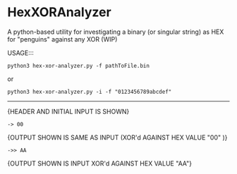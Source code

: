 # HexXORAnalyzer
A python-based utility for investigating a binary (or singular string) as HEX for "penguins" against any XOR (WIP)

USAGE:::

```
python3 hex-xor-analyzer.py -f pathToFile.bin
```
or
```
python3 hex-xor-analyzer.py -i -f "0123456789abcdef"
```
----
{HEADER AND INITIAL INPUT IS SHOWN}
```
-> 00
```
{OUTPUT SHOWN IS SAME AS INPUT (XOR'd AGAINST HEX VALUE "00" )}
```
->> AA
```
{OUTPUT SHOWN IS INPUT XOR'd AGAINST HEX VALUE "AA"}
